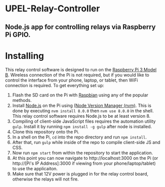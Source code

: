# UPEL-Relay-Controller
## Node.js app for controlling relays via Raspberry Pi GPIO.

# Installing

This relay control software is designed to run on the [Raspberry Pi 3 Model B](https://www.raspberrypi.org/products/raspberry-pi-3-model-b/). Wireless connection of the Pi is not required, but if you would like to control the interface from your phone, laptop, or tablet, then WiFi connection is required. To get everything set up:

1. Flash the SD card on the Pi with [Raspbian](https://www.raspberrypi.org/downloads/raspbian/) using any of the popular methods.
2. Install [Node.js](https://nodejs.org/en/) on the Pi using [(Node Version Manager (nvm)](https://github.com/blobsmith/raspberryTestNode/wiki/Node.js-installation-with-nvm-on-Raspberry-pi). This is done by executing `nvm install 8.0.0` then `nvm use 8.0.0` in the shell. This relay control software requires Node.js to be at least version 8.
3. Compiling of client-side JavaScript files requires the automation utility `gulp`. Install it by running `npm install -g gulp` after node is installed.
4. Clone this repository onto the Pi.
5. In a shell on the Pi, `cd` into the repo directory and run `npm install`.
6. After that, run `gulp` while inside of the repo to compile client-side JS and CSS.
7. Now run `npm start` from within the repository to start the application.
8. At this point you can now navigate to http://localhost:3000 on the Pi (or http://[Pi's IP Address]:3000 if viewing from your phone/laptop/tablet) to use the applicaiton.
9. Make sure that 12V power is plugged in for the relay control board, otherwise the relays will not fire.
